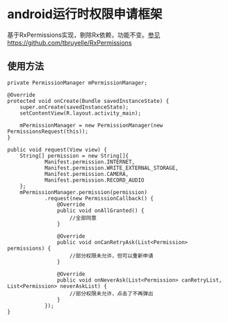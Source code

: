 # android运行时权限申请框架
基于RxPermissions实现，剔除Rx依赖，功能不变。[参见https://github.com/tbruyelle/RxPermissions](https://github.com/tbruyelle/RxPermissions)
## 使用方法
    private PermissionManager mPermissionManager;

    @Override
    protected void onCreate(Bundle savedInstanceState) {
        super.onCreate(savedInstanceState);
        setContentView(R.layout.activity_main);

        mPermissionManager = new PermissionManager(new PermissionsRequest(this));
    }

    public void request(View view) {
        String[] permission = new String[]{
                Manifest.permission.INTERNET,
                Manifest.permission.WRITE_EXTERNAL_STORAGE,
                Manifest.permission.CAMERA,
                Manifest.permission.RECORD_AUDIO
        };
        mPermissionManager.permission(permission)
                .request(new PermissionCallback() {
                    @Override
                    public void onAllGranted() {
                        //全部同意
                    }

                    @Override
                    public void onCanRetryAsk(List<Permission> permissions) {
                        //部分权限未允许，但可以重新申请
                    }

                    @Override
                    public void onNeverAsk(List<Permission> canRetryList, List<Permission> neverAskList) {
                        //部分权限未允许，点击了不再弹出
                    }
                });
    }
